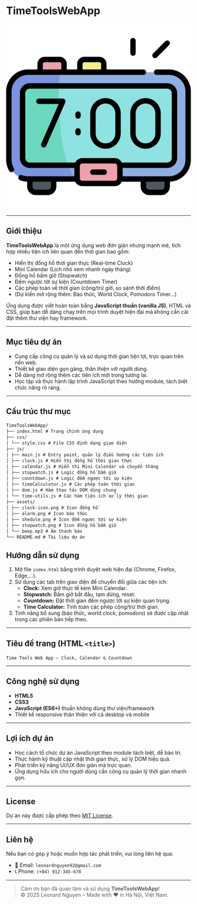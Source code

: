 # TimeToolsWebApp

![TimeToolsWebApp Logo](assets/clock-icon.png)

---

## Giới thiệu

**TimeToolsWebApp** là một ứng dụng web đơn giản nhưng mạnh mẽ, tích hợp nhiều tiện ích liên quan đến thời gian bao gồm:

- Hiển thị đồng hồ thời gian thực (Real-time Clock)
- Mini Calendar (Lịch nhỏ xem nhanh ngày tháng)
- Đồng hồ bấm giờ (Stopwatch)
- Đếm ngược tới sự kiện (Countdown Timer)
- Các phép toán về thời gian (cộng/trừ giờ, so sánh thời điểm)
- (Dự kiến mở rộng thêm: Báo thức, World Clock, Pomodoro Timer...)

Ứng dụng được viết hoàn toàn bằng **JavaScript thuần (vanilla JS)**, HTML và CSS, giúp bạn dễ dàng chạy trên mọi trình duyệt hiện đại mà không cần cài đặt thêm thư viện hay framework.

---

## Mục tiêu dự án

- Cung cấp công cụ quản lý và sử dụng thời gian tiện lợi, trực quan trên nền web.
- Thiết kế giao diện gọn gàng, thân thiện với người dùng.
- Dễ dàng mở rộng thêm các tiện ích mới trong tương lai.
- Học tập và thực hành lập trình JavaScript theo hướng module, tách biệt chức năng rõ ràng.

---

## Cấu trúc thư mục

```
TimeToolsWebApp/
├── index.html # Trang chính ứng dụng
├── css/
│ └── style.css # File CSS định dạng giao diện
├── js/
│ ├── main.js # Entry point, quản lý điều hướng các tiện ích
│ ├── clock.js # Hiển thị đồng hồ thời gian thực
│ ├── calendar.js # Hiển thị Mini Calendar và chuyển tháng
│ ├── stopwatch.js # Logic đồng hồ bấm giờ
│ ├── countdown.js # Logic đếm ngược tới sự kiện
│ ├── timeCalculator.js # Các phép toán thời gian
│ ├── dom.js # Hàm thao tác DOM dùng chung
│ └── time-utils.js # Các hàm tiện ích xử lý thời gian
├── assets/
│ ├── clock-icon.png # Icon đồng hồ
│ ├── alarm.png # Icon báo thức
│ ├── shedule.png # Icon đếm ngược tới sự kiện
│ ├── stopwatch.png # Icon đồng hồ bấm giờ
│ └── beep.mp3 # Âm thanh báo
└── README.md # Tài liệu dự án
```

## Hướng dẫn sử dụng

1. Mở file `index.html` bằng trình duyệt web hiện đại (Chrome, Firefox, Edge,...).
2. Sử dụng các tab trên giao diện để chuyển đổi giữa các tiện ích:
   - **Clock:** Xem giờ thực tế kèm Mini Calendar.
   - **Stopwatch:** Bấm giờ bắt đầu, tạm dừng, reset.
   - **Countdown:** Đặt thời gian đếm ngược tới sự kiện quan trọng.
   - **Time Calculator:** Tính toán các phép cộng/trừ thời gian.
3. Tính năng bổ sung (báo thức, world clock, pomodoro) sẽ được cập nhật trong các phiên bản tiếp theo.

---

## Tiêu đề trang (HTML `<title>`)

`Time Tools Web App – Clock, Calendar & Countdown`

---

## Công nghệ sử dụng

- **HTML5**
- **CSS3**
- **JavaScript (ES6+)** thuần không dùng thư viện/framework
- Thiết kế responsive thân thiện với cả desktop và mobile

---

## Lợi ích dự án

- Học cách tổ chức dự án JavaScript theo module tách biệt, dễ bảo trì.
- Thực hành kỹ thuật cập nhật thời gian thực, xử lý DOM hiệu quả.
- Phát triển kỹ năng UI/UX đơn giản mà trực quan.
- Ứng dụng hữu ích cho người dùng cần công cụ quản lý thời gian nhanh gọn.

---

## License

Dự án này được cấp phép theo [MIT License](LICENSE).

---

## Liên hệ

Nếu bạn có góp ý hoặc muốn hợp tác phát triển, vui lòng liên hệ qua:

- 📧 Email: `leonardnguyen92@gmail.com`
- 📞 Phone: `(+84) 912-345-678`

---

> Cảm ơn bạn đã quan tâm và sử dụng **TimeToolsWebApp**!  
> © 2025 Leonard Nguyen – Made with ❤️ in Hà Nội, Việt Nam.
